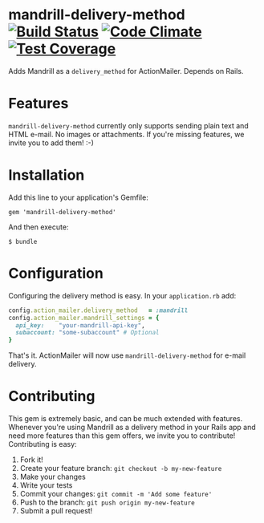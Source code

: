# mandrill-delivery-method [![Build Status](https://travis-ci.org/nedap/mandrill-delivery-method.svg)](https://travis-ci.org/nedap/mandrill-delivery-method) [![Code Climate](https://codeclimate.com/repos/54b6705fe30ba0704d01d967/badges/8f71d0bf9c5d29014cf6/gpa.svg)](https://codeclimate.com/repos/54b6705fe30ba0704d01d967/feed) [![Test Coverage](https://codeclimate.com/repos/54b6705fe30ba0704d01d967/badges/8f71d0bf9c5d29014cf6/coverage.svg)](https://codeclimate.com/repos/54b6705fe30ba0704d01d967/feed)
Adds Mandrill as a `delivery_method` for ActionMailer. Depends on Rails.

# Features
`mandrill-delivery-method` currently only supports sending plain text and HTML e-mail. No images or attachments. If you're missing features, we invite you to add them! :-)

# Installation
Add this line to your application's Gemfile:

```
gem 'mandrill-delivery-method'
```

And then execute:

```
$ bundle
```

# Configuration
Configuring the delivery method is easy. In your `application.rb` add:

```ruby
config.action_mailer.delivery_method   = :mandrill
config.action_mailer.mandrill_settings = {
  api_key:    "your-mandrill-api-key",
  subaccount: "some-subaccount" # Optional
}
```

That's it. ActionMailer will now use `mandrill-delivery-method` for e-mail delivery.

# Contributing
This gem is extremely basic, and can be much extended with features. Whenever you're using Mandrill as a delivery method in your Rails app and need more features than this gem offers, we invite you to contribute! Contributing is easy:

1. Fork it!
2. Create your feature branch: `git checkout -b my-new-feature`
3. Make your changes
4. Write your tests
5. Commit your changes: `git commit -m 'Add some feature'`
6. Push to the branch: `git push origin my-new-feature`
7. Submit a pull request!
